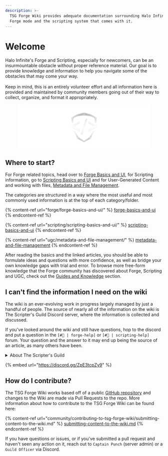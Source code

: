 ```yaml
---
description: >-
  TSG Forge Wiki provides adequate documentation surrounding Halo Infinite's
  Forge mode and the scripting system that comes with it.
---
```


# Welcome

Halo Infinite's Forge and Scripting, especially for newcomers, can be an insurmountable obstacle without proper reference material. Our goal is to provide knowledge and information to help you navigate some of the obstacles that may come your way.\
\
Keep in mind, this is an entirely volunteer effort and all information here is provided and maintained by community members going out of their way to collect, organize, and format it appropriately.

<figure><img src=".gitbook/assets/banner-tsg-logo-no-background.png" alt="The Scripter&#x27;s Guild logo"><figcaption></figcaption></figure>

## Where to start?

For Forge related topics, head over to [Forge Basics and UI](forge/forge-basics-and-ui/), for Scripting information, go to [Scripting Basics and UI](scripting/scripting-basics-and-ui/) and for User-Generated Content and working with files, [Metadata and File Management](ugc/metadata-and-file-management/).

The categories are structured in a way where the most useful and most commonly used information is at the top of each category/folder.

{% content-ref url="forge/forge-basics-and-ui/" %}
[forge-basics-and-ui](forge/forge-basics-and-ui/)
{% endcontent-ref %}

{% content-ref url="scripting/scripting-basics-and-ui/" %}
[scripting-basics-and-ui](scripting/scripting-basics-and-ui/)
{% endcontent-ref %}

{% content-ref url="ugc/metadata-and-file-management/" %}
[metadata-and-file-management](ugc/metadata-and-file-management/)
{% endcontent-ref %}

After reading the basics and the linked articles, you should be able to formulate ideas and questions with more confidence, as well as bridge your own knowledge gaps with trial and error. To browse more free-form knowledge that the Forge community has discovered about Forge, Scripting and UGC, check out the [Guides and Knowledge](guides-and-knowledge/forge-know-how/) section.



## I can't find the information I need on the wiki

The wiki is an ever-evolving work in progress largely managed by just a handful of people. The source of nearly all of the information on the wiki is The Scripter's Guild Discord server, where the information is collected and discussed.

If you've looked around the wiki and still have questions, hop to the discord and put a question in the `[#🤷 | forge-help]` or `[#🤷 | scripting-help]` forum. Your question and the answer to it may end up being the source of an article, as many others have been.

<details>

<summary>About The Scripter's Guild</summary>

The Scripter's Guild (TSG) is a server based around UGC and game dev, founded by Halo creators. We wrote the wiki for Halo 5 scripting as it existed on ForgeHub and are responsible for many enhancements to content for Halo 5 matchmaking, including the creation of the Mythic KotH, Assymetric 1 Flag CTF for BTB, Pig of the Hill, and Roaming King modes, systems for weather volumes w/ excluded interiors and static spawn timers for weapons, as well as a myriad of other creations.

Memebers of The Scripter's Guild community help each other on the Discord server and are discovering new things about Halo daily. \
\
Read more on [The Scripter's Guild](community/the-scripters-guild.md) article.

</details>

{% embed url="https://discord.gg/ZpE3tcpZy9" %}

## How do I contribute?

The TSG Forge Wiki works based off of a public [GitHub repository](https://github.com/The-Scripters-Guild/ForgeWiki) and changes to the Wiki are made via Pull Requests to the repo. More information about how to contribute to the TSG Forge Wiki can be found here:

{% content-ref url="community/contributing-to-tsg-forge-wiki/submitting-content-to-the-wiki.md" %}
[submitting-content-to-the-wiki.md](community/contributing-to-tsg-forge-wiki/submitting-content-to-the-wiki.md)
{% endcontent-ref %}

If you have questions or issues, or if you've submitted a pull request and haven't seen any action on it, reach out to `Captain Punch` (server admin) or a `Guild Officer` via Discord.

